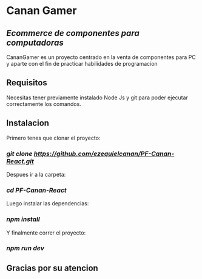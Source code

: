 # Canan Gamer
## _Ecommerce de componentes para computadoras_

CananGamer es un proyecto centrado en la venta de componentes para PC
y aparte con el fin de practicar habilidades de programacion

## Requisitos

Necesitas tener previamente instalado Node Js y git para poder ejecutar correctamente los comandos.

## Instalacion

Primero tenes que clonar el proyecto:
### _git clone https://github.com/ezequielcanan/PF-Canan-React.git_

Despues ir a la carpeta:
### _cd PF-Canan-React_

Luego instalar las dependencias:
### _npm install_

Y finalmente correr el proyecto:
### _npm run dev_

## Gracias por su atencion
